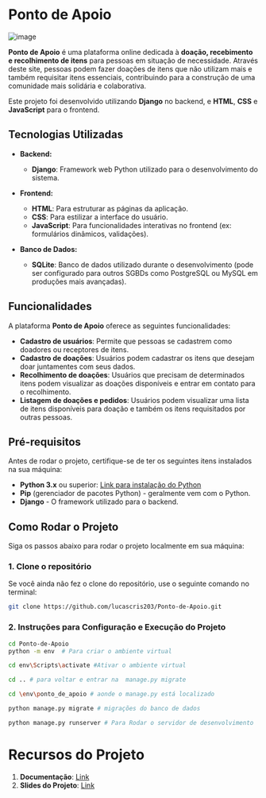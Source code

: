 # Ponto de Apoio



![image](https://github.com/user-attachments/assets/535a33f9-37b2-467f-ad84-2f6071766b83)


**Ponto de Apoio** é uma plataforma online dedicada à **doação, recebimento e recolhimento de itens** para pessoas em situação de necessidade. Através deste site, pessoas podem fazer doações de itens que não utilizam mais e também requisitar itens essenciais, contribuindo para a construção de uma comunidade mais solidária e colaborativa.

Este projeto foi desenvolvido utilizando **Django** no backend, e **HTML**, **CSS** e **JavaScript** para o frontend.

## Tecnologias Utilizadas

- **Backend:**
  - **Django**: Framework web Python utilizado para o desenvolvimento do sistema.
  
- **Frontend:**
  - **HTML**: Para estruturar as páginas da aplicação.
  - **CSS**: Para estilizar a interface do usuário.
  - **JavaScript**: Para funcionalidades interativas no frontend (ex: formulários dinâmicos, validações).

- **Banco de Dados:**
  - **SQLite**: Banco de dados utilizado durante o desenvolvimento (pode ser configurado para outros SGBDs como PostgreSQL ou MySQL em produções mais avançadas).

## Funcionalidades

A plataforma **Ponto de Apoio** oferece as seguintes funcionalidades:

- **Cadastro de usuários**: Permite que pessoas se cadastrem como doadores ou receptores de itens.
- **Cadastro de doações**: Usuários podem cadastrar os itens que desejam doar juntamentes com seus dados.
- **Recolhimento de doações**: Usuários que precisam de determinados itens podem visualizar as doações disponíveis e entrar em contato para o recolhimento.
- **Listagem de doações e pedidos**: Usuários podem visualizar uma lista de itens disponíveis para doação e também os itens requisitados por outras pessoas.

## Pré-requisitos

Antes de rodar o projeto, certifique-se de ter os seguintes itens instalados na sua máquina:

- **Python 3.x** ou superior: [Link para instalação do Python](https://www.python.org/downloads/)
- **Pip** (gerenciador de pacotes Python) - geralmente vem com o Python.
- **Django** - O framework utilizado para o backend.

## Como Rodar o Projeto

Siga os passos abaixo para rodar o projeto localmente em sua máquina:

### 1. Clone o repositório

Se você ainda não fez o clone do repositório, use o seguinte comando no terminal:

```bash
git clone https://github.com/lucascris203/Ponto-de-Apoio.git
```


### 2. Instruções para Configuração e Execução do Projeto

```bash
cd Ponto-de-Apoio
python -m env  # Para criar o ambiente virtual

cd env\Scripts\activate #Ativar o ambiente virtual

cd .. # para voltar e entrar na  manage.py migrate

cd \env\ponto_de_apoio # aonde o manage.py está localizado

python manage.py migrate # migrações do banco de dados

python manage.py runserver # Para Rodar o servidor de desenvolvimento
```
# Recursos do Projeto


1. **Documentação**: [Link](https://drive.google.com/file/d/1JWsRIDBPNR8dbzVaWkRHT6OhJNopFBaB/view?usp=sharing)
2. **Slides do Projeto**: [Link](https://drive.google.com/file/d/1tgDyiTzS-jTGlP0UOFSLFvrUSzAmgiOM/view?usp=sharing)
